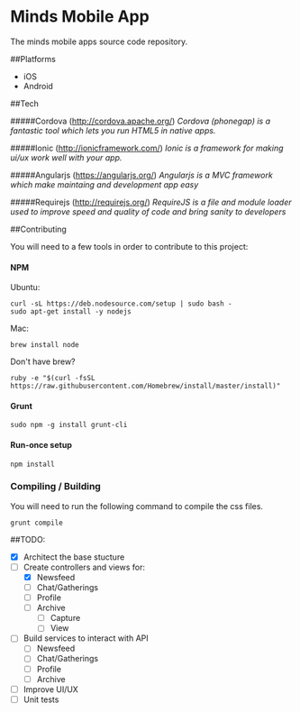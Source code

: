 Minds Mobile App
======

The minds mobile apps source code repository.

##Platforms
- iOS
- Android

##Tech

#####Cordova (http://cordova.apache.org/)
_Cordova (phonegap) is a fantastic tool which lets you run HTML5 in native apps._

#####Ionic (http://ionicframework.com/)
_Ionic is a framework for making ui/ux work well with your app._

#####Angularjs (https://angularjs.org/)
_Angularjs is a MVC framework which make maintaing and development app easy_

#####Requirejs (http://requirejs.org/)
_RequireJS is a file and module loader used to improve speed and quality of code and bring sanity to developers_

##Contributing

You will need to a few tools in order to contribute to this project:

#### NPM

Ubuntu:
```
curl -sL https://deb.nodesource.com/setup | sudo bash -
sudo apt-get install -y nodejs
```

Mac:
```
brew install node
```
Don't have brew?
```
ruby -e "$(curl -fsSL https://raw.githubusercontent.com/Homebrew/install/master/install)"
```

#### Grunt
```
sudo npm -g install grunt-cli
```

#### Run-once setup

```
npm install
```

### Compiling / Building

You will need to run the following command to compile the css files.

```
grunt compile
```

##TODO:

- [x] Architect the base stucture
- [ ] Create controllers and views for:
  - [x] Newsfeed
  - [ ] Chat/Gatherings
  - [ ] Profile
  - [ ] Archive
    - [ ] Capture
    - [ ] View
- [ ] Build services to interact with API
  - [ ] Newsfeed
  - [ ] Chat/Gatherings
  - [ ] Profile
  - [ ] Archive
- [ ] Improve UI/UX
- [ ] Unit tests
